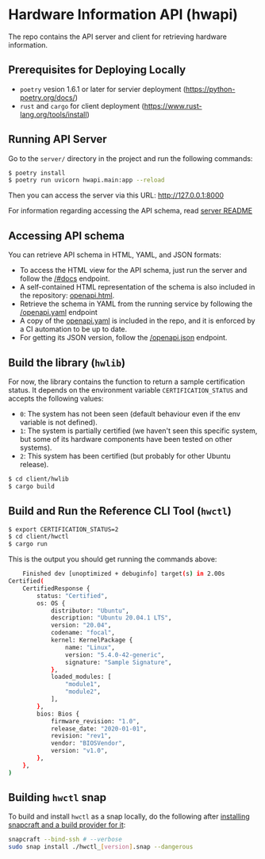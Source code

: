 # Hardware Information API (hwapi)

The repo contains the API server and client for retrieving hardware information.

## Prerequisites for Deploying Locally

- `poetry` vesion 1.6.1 or later for servier deployment
  (https://python-poetry.org/docs/)
- `rust` and `cargo` for client deployment
  (https://www.rust-lang.org/tools/install)

## Running API Server

Go to the `server/` directory in the project and run the following commands:

```bash
$ poetry install
$ poetry run uvicorn hwapi.main:app --reload
```

Then you can access the server via this URL: http://127.0.0.1:8000

For information regarding accessing the API schema, read
[server README](./server/README.md)

## Accessing API schema

You can retrieve API schema in HTML, YAML, and JSON formats:

- To access the HTML view for the API schema, just run the server and follow the
  [/#docs](http://127.0.0.1:8000/#docs) endpoint.
- A self-contained HTML representation of the schema is also included in the
  repository: [openapi.html](./server/schemas/openapi.html).
- Retrieve the schema in YAML from the running service by following the
  [/openapi.yaml](http://127.0.0.1:8000/v1/openapi.yaml) endpoint
- A copy of the [openapi.yaml](./server/schemas/openapi.yaml) is included in the
  repo, and it is enforced by a CI automation to be up to date.
- For getting its JSON version, follow the
  [/openapi.json](http://127.0.0.1:8000/openapi.json) endpoint.

## Build the library (`hwlib`)

For now, the library contains the function to return a sample certification
status. It depends on the environment variable `CERTIFICATION_STATUS` and
accepts the following values:

- `0`: The system has not been seen (default behaviour even if the env variable
  is not defined).
- `1`: The system is partially certified (we haven't seen this specific system,
  but some of its hardware components have been tested on other systems).
- `2`: This system has been certified (but probably for other Ubuntu release).

```bash
$ cd client/hwlib
$ cargo build
```

## Build and Run the Reference CLI Tool (`hwctl`)

```bash
$ export CERTIFICATION_STATUS=2
$ cd client/hwctl
$ cargo run
```

This is the output you should get running the commands above:

```bash
    Finished dev [unoptimized + debuginfo] target(s) in 2.00s
Certified(
    CertifiedResponse {
        status: "Certified",
        os: OS {
            distributor: "Ubuntu",
            description: "Ubuntu 20.04.1 LTS",
            version: "20.04",
            codename: "focal",
            kernel: KernelPackage {
                name: "Linux",
                version: "5.4.0-42-generic",
                signature: "Sample Signature",
            },
            loaded_modules: [
                "module1",
                "module2",
            ],
        },
        bios: Bios {
            firmware_revision: "1.0",
            release_date: "2020-01-01",
            revision: "rev1",
            vendor: "BIOSVendor",
            version: "v1.0",
        },
    },
)
```

## Building `hwctl` snap

To build and install `hwctl` as a snap locally, do the following after
[installing snapcraft and a build provider for it](https://snapcraft.io/docs/snapcraft-setup):

```bash
snapcraft --bind-ssh # --verbose
sudo snap install ./hwctl_[version].snap --dangerous
```
